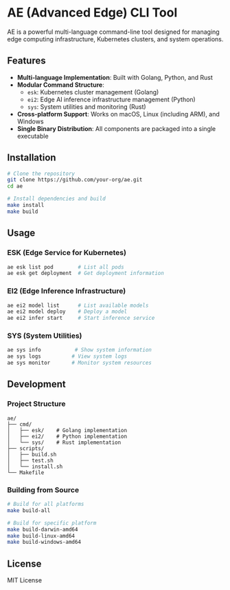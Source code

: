 # AE (Advanced Edge) CLI Tool

AE is a powerful multi-language command-line tool designed for managing edge computing infrastructure, Kubernetes clusters, and system operations.

## Features

- **Multi-language Implementation**: Built with Golang, Python, and Rust
- **Modular Command Structure**: 
  - `esk`: Kubernetes cluster management (Golang)
  - `ei2`: Edge AI inference infrastructure management (Python)
  - `sys`: System utilities and monitoring (Rust)
- **Cross-platform Support**: Works on macOS, Linux (including ARM), and Windows
- **Single Binary Distribution**: All components are packaged into a single executable

## Installation

```bash
# Clone the repository
git clone https://github.com/your-org/ae.git
cd ae

# Install dependencies and build
make install
make build
```

## Usage

### ESK (Edge Service for Kubernetes)
```bash
ae esk list pod        # List all pods
ae esk get deployment  # Get deployment information
```

### EI2 (Edge Inference Infrastructure)
```bash
ae ei2 model list      # List available models
ae ei2 model deploy    # Deploy a model
ae ei2 infer start     # Start inference service
```

### SYS (System Utilities)
```bash
ae sys info           # Show system information
ae sys logs          # View system logs
ae sys monitor       # Monitor system resources
```

## Development

### Project Structure
```
ae/
├── cmd/
│   ├── esk/    # Golang implementation
│   ├── ei2/    # Python implementation
│   └── sys/    # Rust implementation
├── scripts/
│   ├── build.sh
│   ├── test.sh
│   └── install.sh
└── Makefile
```

### Building from Source

```bash
# Build for all platforms
make build-all

# Build for specific platform
make build-darwin-amd64
make build-linux-amd64
make build-windows-amd64
```

## License

MIT License
